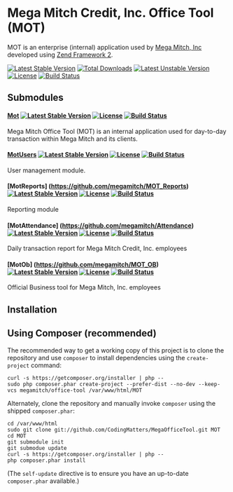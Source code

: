 Mega Mitch Credit, Inc. Office Tool (MOT)
==============

MOT is an enterprise (internal) application used by [Mega Mitch, Inc](http://www.megamitch.com) developed using [Zend Framework 2](http://framework.zend.com/).

[![Latest Stable Version](https://poser.pugx.org/megamitch/office-tool/v/stable.svg)](https://packagist.org/packages/megamitch/office-tool) [![Total Downloads](https://poser.pugx.org/megamitch/office-tool/downloads.svg)](https://packagist.org/packages/megamitch/office-tool) [![Latest Unstable Version](https://poser.pugx.org/megamitch/office-tool/v/unstable.svg)](https://packagist.org/packages/megamitch/office-tool) [![License](https://poser.pugx.org/megamitch/office-tool/license.svg)](https://packagist.org/packages/megamitch/office-tool) [![Build Status](https://travis-ci.org/megamitch/MegaOfficeTool.svg)](https://travis-ci.org/megamitch/MegaOfficeTool)

Submodules
----------

#### [Mot](https://github.com/megamitch/MOT_Application) [![Latest Stable Version](https://poser.pugx.org/megamitch/mot-application/v/stable.svg)](https://packagist.org/packages/megamitch/mot-application) [![License](https://poser.pugx.org/megamitch/mot-application/license.svg)](https://packagist.org/packages/megamitch/mot-application) [![Build Status](https://travis-ci.org/megamitch/MOT_Application.svg)](https://travis-ci.org/megamitch/MOT_Application) 

Mega Mitch Office Tool (MOT) is an internal application used for day-to-day transaction within Mega Mitch and its clients.

#### [MotUsers](https://github.com/megamitch/MOT_Users) [![Latest Stable Version](https://poser.pugx.org/megamitch/mot-users/v/stable.svg)](https://packagist.org/packages/megamitch/mot-users) [![License](https://poser.pugx.org/megamitch/mot-users/license.svg)](https://packagist.org/packages/megamitch/mot-users) [![Build Status](https://travis-ci.org/megamitch/MOT_Users.svg)](https://travis-ci.org/megamitch/MOT_Users) 

User management module.

#### [MotReports] (https://github.com/megamitch/MOT_Reports) [![Latest Stable Version](https://poser.pugx.org/megamitch/mot-reports/v/stable.svg)](https://packagist.org/packages/megamitch/mot-reports) [![License](https://poser.pugx.org/megamitch/mot-reports/license.svg)](https://packagist.org/packages/megamitch/mot-reports) [![Build Status](https://travis-ci.org/megamitch/MOT_Reports.svg)](https://travis-ci.org/megamitch/MOT_Reports)

Reporting module

#### [MotAttendance] (https://github.com/megamitch/Attendance) [![Latest Stable Version](https://poser.pugx.org/megamitch/mot-attendance/v/stable.svg)](https://packagist.org/packages/megamitch/mot-attendance) [![License](https://poser.pugx.org/megamitch/mot-attendance/license.svg)](https://packagist.org/packages/megamitch/mot-attendance) [![Build Status](https://travis-ci.org/megamitch/Attendance.svg)](https://travis-ci.org/megamitch/Attendance)

Daily transaction report for Mega Mitch Credit, Inc. employees

#### [MotOb] (https://github.com/megamitch/MOT_OB) [![Latest Stable Version](https://poser.pugx.org/megamitch/mot-ob/v/stable.svg)](https://packagist.org/packages/megamitch/mot-ob) [![License](https://poser.pugx.org/megamitch/mot-ob/license.svg)](https://packagist.org/packages/megamitch/mot-ob) [![Build Status](https://travis-ci.org/megamitch/MOT_OB.svg)](https://travis-ci.org/megamitch/MOT_OB)

Official Business tool for Mega Mitch, Inc. employees


Installation
------------

Using Composer (recommended)
----------------------------
The recommended way to get a working copy of this project is to clone the repository
and use `composer` to install dependencies using the `create-project` command:

    curl -s https://getcomposer.org/installer | php --
    sudo php composer.phar create-project --prefer-dist --no-dev --keep-vcs megamitch/office-tool /var/www/html/MOT

Alternately, clone the repository and manually invoke `composer` using the shipped
`composer.phar`:

    cd /var/www/html
    sudo git clone git://github.com/CodingMatters/MegaOfficeTool.git MOT
    cd MOT
    git submodule init
    git submodue update
    curl -s https://getcomposer.org/installer | php --
    php composer.phar install

(The `self-update` directive is to ensure you have an up-to-date `composer.phar`
available.)
